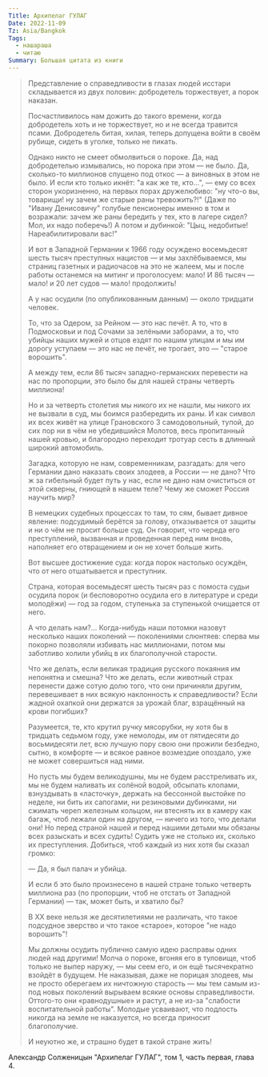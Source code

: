 ```yaml
---
Title: Архипелаг ГУЛАГ
Date: 2022-11-09
Tz: Asia/Bangkok
Tags:
  - нашараша
  - читаю
Summary: Большая цитата из книги
---
```


> Представление о справедливости в глазах людей исстари складывается из двух половин: добродетель торжествует, а порок наказан.
>
> Посчастливилось нам дожить до такого времени, когда добродетель хоть и не торжествует, но и не всегда травится псами. Добродетель битая, хилая, теперь допущена войти в своём рубище, сидеть в уголке, только не пикать.
>
> Однако никто не смеет обмолвиться о пороке. Да, над добродетелью измывались, но порока при этом — не было. Да, сколько-то миллионов спущено под откос — а виновных в этом не было. И если кто только икнёт: "а как же те, кто…", — ему со всех сторон укоризненно, на первых порах дружелюбиво: "ну что-о вы, товарищи! ну зачем же старые раны тревожить?!" (Даже по "Ивану Денисовичу" голубые пенсионеры именно в том и возражали: зачем же раны бередить у тех, кто в лагере сидел? Мол, их надо поберечь!) А потом и дубинкой: "Цыц, недобитые! Нареабилитировали вас!"
>
> И вот в Западной Германии к 1966 году осуждено восемьдесят шесть тысяч преступных нацистов — и мы захлёбываемся, мы страниц газетных и радиочасов на это не жалеем, мы и после работы останемся на митинг и проголосуем: мало! И 86 тысяч — мало! и 20 лет судов — мало! продолжить!
>
> А у нас осудили (по опубликованным данным) — около тридцати человек.
>
> То, что за Одером, за Рейном — это нас печёт. А то, что в Подмосковьи и под Сочами за зелёными заборами, а то, что убийцы наших мужей и отцов ездят по нашим улицам и мы им дорогу уступаем — это нас не печёт, не трогает, это — "старое ворошить".
>
> А между тем, если 86 тысяч западно-германских перевести на нас по пропорции, это было бы для нашей страны четверть миллиона!
>
> Но и за четверть столетия мы никого их не нашли, мы никого их не вызвали в суд, мы боимся разбередить их раны. И как символ их всех живёт на улице Грановского 3 самодовольный, тупой, до сих пор ни в чём не убедившийся Молотов, весь пропитанный нашей кровью, и благородно переходит тротуар сесть в длинный широкий автомобиль.
>
> Загадка, которую не нам, современникам, разгадать: для чего Германии дано наказать своих злодеев, а России — не дано? Что ж за гибельный будет путь у нас, если не дано нам очиститься от этой скверны, гниющей в нашем теле? Чему же сможет Россия научить мир?
>
> В немецких судебных процессах то там, то сям, бывает дивное явление: подсудимый берётся за голову, отказывается от защиты и ни о чём не просит больше суд. Он говорит, что череда его преступлений, вызванная и проведенная перед ним вновь, наполняет его отвращением и он не хочет больше жить.
>
> Вот высшее достижение суда: когда порок настолько осуждён, что от него отшатывается и преступник.
> 
> Страна, которая восемьдесят шесть тысяч раз с помоста судьи осудила порок (и бесповоротно осудила его в литературе и среди молодёжи) — год за годом, ступенька за ступенькой очищается от него.
> 
> А что делать нам?… Когда-нибудь наши потомки назовут несколько наших поколений — поколениями слюнтяев: сперва мы покорно позволяли избивать нас миллионами, потом мы заботливо холили убийц в их благополучной старости.
> 
> Что же делать, если великая традиция русского покаяния им непонятна и смешна? Что же делать, если животный страх перенести даже сотую долю того, что они причиняли другим, перевешивает в них всякую наклонность к справедливости? Если жадной охапкой они держатся за урожай благ, взращённый на крови погибших?
>
> Разумеется, те, кто крутил ручку мясорубки, ну хотя бы в тридцать седьмом году, уже немолоды, им от пятидесяти до восьмидесяти лет, всю лучшую пору свою они прожили безбедно, сытно, в комфорте — и всякое равное возмездие опоздало, уже не может совершиться над ними.
>
> Но пусть мы будем великодушны, мы не будем расстреливать их, мы не будем наливать их солёной водой, обсыпать клопами, взнуздывать в «ласточку», держать на бессонной выстойке по неделе, ни бить их сапогами, ни резиновыми дубинками, ни сжимать череп железным кольцом, ни втеснять их в камеру как багаж, чтоб лежали один на другом, — ничего из того, что делали они! Но перед страной нашей и перед нашими детьми мы обязаны всех разыскать и всех судить! Судить уже не столько их, сколько их преступления. Добиться, чтоб каждый из них хотя бы сказал громко:
>
> — Да, я был палач и убийца.
>
> И если б это было произнесено в нашей стране только четверть миллиона раз (по пропорции, чтоб не отстать от Западной Германии) — так, может быть, и хватило бы?
>
> В ХХ веке нельзя же десятилетиями не различать, что такое подсудное зверство и что такое «старое», которое "не надо ворошить"!
>
> Мы должны осудить публично самую идею расправы одних людей над другими! Молча о пороке, вгоняя его в туловище, чтоб только не выпер наружу, — мы сеем его, и он ещё тысячекратно взойдёт в будущем. Не наказывая, даже не порицая злодеев, мы не просто оберегаем их ничтожную старость — мы тем самым из-под новых поколений вырываем всякие основы справедливости. Оттого-то они «равнодушные» и растут, а не из-за "слабости воспитательной работы". Молодые усваивают, что подлость никогда на земле не наказуется, но всегда приносит благополучие.
> 
> И неуютно же, и страшно будет в такой стране жить!

Александр Солженицын "Архипелаг ГУЛАГ", том 1, часть первая, глава 4.